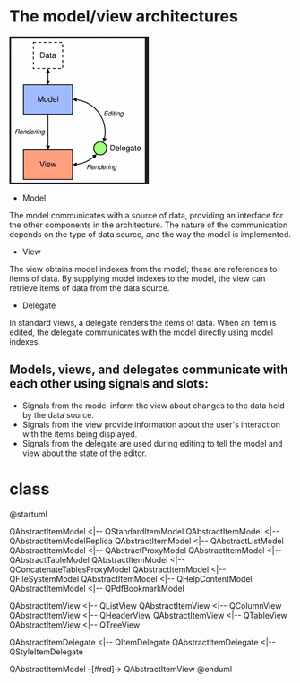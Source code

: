 # The model/view architectures

![architectures](asserts/architecture.png)

- Model

The model communicates with a source of data, providing an interface for the other components in the architecture. The nature of the communication depends on the type of data source, and the way the model is implemented.

- View

The view obtains model indexes from the model; these are references to items of data. By supplying model indexes to the model, the view can retrieve items of data from the data source.

- Delegate

In standard views, a delegate renders the items of data. When an item is edited, the delegate communicates with the model directly using model indexes.

##  Models, views, and delegates communicate with each other using signals and slots:

- Signals from the model inform the view about changes to the data held by the data source.
- Signals from the view provide information about the user's interaction with the items being displayed.
- Signals from the delegate are used during editing to tell the model and view about the state of the editor.

# class 

@startuml

QAbstractItemModel <|-- QStandardItemModel 
QAbstractItemModel <|-- QAbstractItemModelReplica
QAbstractItemModel <|-- QAbstractListModel
QAbstractItemModel <|-- QAbstractProxyModel
QAbstractItemModel <|-- QAbstractTableModel
QAbstractItemModel <|-- QConcatenateTablesProxyModel
QAbstractItemModel <|-- QFileSystemModel
QAbstractItemModel <|-- QHelpContentModel
QAbstractItemModel <|-- QPdfBookmarkModel 

QAbstractItemView <|-- QListView 
QAbstractItemView <|-- QColumnView
QAbstractItemView <|-- QHeaderView
QAbstractItemView <|-- QTableView
QAbstractItemView <|-- QTreeView

QAbstractItemDelegate <|-- QItemDelegate
QAbstractItemDelegate <|-- QStyleItemDelegate

QAbstractItemModel -[#red]-> QAbstractItemView
@enduml
